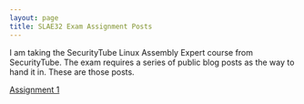 ```yaml
---
layout: page
title: SLAE32 Exam Assignment Posts
---
```


I am taking the SecurityTube Linux Assembly Expert course from SecurityTube. The exam requires a series of public blog posts as the way to hand it in. These are those posts.

[Assignment 1](./slae32-assignment1)
